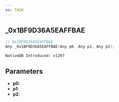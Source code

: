 ```yaml
---
ns: TASK
---
```

## _0x1BF9D36A5EAFFBAE

```c
// 0x1BF9D36A5EAFFBAE
Any _0x1BF9D36A5EAFFBAE(Any p0, Any p1, Any p2);
```

```
NativeDB Introduced: v1207
```

## Parameters
* **p0**:
* **p1**:
* **p2**:
